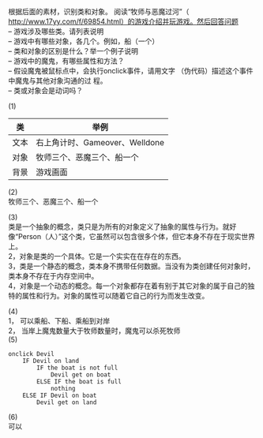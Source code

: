 根据后面的素材，识别类和对象。 阅读“牧师与恶魔过河”（ http://www.17yy.com/f/69854.html）的游戏介绍并玩游戏。然后回答问题    
– 游戏涉及哪些类。请列表说明    
– 游戏中有哪些对象，各几个。例如，船（一个）    
– 类和对象的区别是什么？举一个例子说明   
– 游戏中的魔鬼，有哪些属性和方法？   
– 假设魔鬼被鼠标点中，会执行onclick事件，请用文字 （伪代码）描述这个事件中魔鬼与其他对象沟通的过 程。  
– 类或对象会是动词吗？  

(1)    

  
  
|类|举例|
|------|------|
|文本|右上角计时、Gameover、Welldone|
|对象|牧师三个、恶魔三个、船一个|
|背景|游戏画面|  

(2)   
牧师三个、恶魔三个、船一个   

(3)    
类是一个抽象的概念，类只是为所有的对象定义了抽象的属性与行为。就好像“Person（人）”这个类，它虽然可以包含很多个体，但它本身不存在于现实世界上。   
2，对象是类的一个具体。它是一个实实在在存在的东西。   
3，类是一个静态的概念，类本身不携带任何数据。当没有为类创建任何对象时，类本身不存在于内存空间中。   
4，对象是一个动态的概念。每一个对象都存在着有别于其它对象的属于自己的独特的属性和行为。对象的属性可以随着它自己的行为而发生改变。     

(4)   
1， 可以乘船、下船、乘船到对岸   
2， 当岸上魔鬼数量大于牧师数量时，魔鬼可以杀死牧师   
(5)   
```
onclick Devil
    IF Devil on land
        IF the boat is not full
            Devil get on boat
        ELSE IF the boat is full  
            nothing
    ELSE IF Devil on boat
        Devil get on land

```

(6)    
可以


